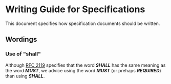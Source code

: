 # Writing Guide for Specifications

This document specifies how specification documents should be written.

## Wordings

### Use of "shall"

Although [RFC 2119](https://www.rfc-editor.org/rfc/rfc2119) specifies that the
word ***SHALL*** has the same meaning as the word ***MUST***, we advice using
the word ***MUST*** (or prehaps ***REQUIRED***) than using ***SHALL***.
